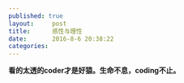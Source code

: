 ```yaml
---
published: true
layout:     post
title:      感性与理性
date:       2016-8-6 20:38:22
categories:
---
```


**看的太透的coder才是好猿。生命不息，coding不止。**
